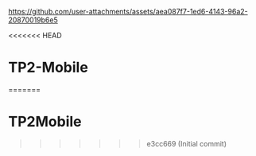 

https://github.com/user-attachments/assets/aea087f7-1ed6-4143-96a2-20870019b6e5

<<<<<<< HEAD
# TP2-Mobile
=======
# TP2Mobile
>>>>>>> e3cc669 (Initial commit)
